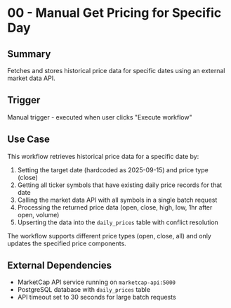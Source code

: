 # 00 - Manual Get Pricing for Specific Day

## Summary
Fetches and stores historical price data for specific dates using an external market data API.

## Trigger
Manual trigger - executed when user clicks "Execute workflow"

## Use Case
This workflow retrieves historical price data for a specific date by:
1. Setting the target date (hardcoded as 2025-09-15) and price type (close)
2. Getting all ticker symbols that have existing daily price records for that date
3. Calling the market data API with all symbols in a single batch request
4. Processing the returned price data (open, close, high, low, 1hr after open, volume)
5. Upserting the data into the `daily_prices` table with conflict resolution

The workflow supports different price types (open, close, all) and only updates the specified price components.

## External Dependencies
- MarketCap API service running on `marketcap-api:5000`
- PostgreSQL database with `daily_prices` table
- API timeout set to 30 seconds for large batch requests